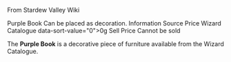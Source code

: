 From Stardew Valley Wiki

Purple Book Can be placed as decoration. Information Source Price Wizard Catalogue data-sort-value="0"&gt;0g Sell Price Cannot be sold

The **Purple Book** is a decorative piece of furniture available from the Wizard Catalogue.